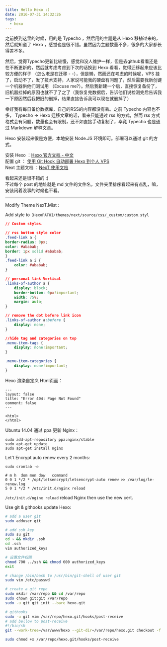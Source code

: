 ```yaml
---
title: Hello Hexo :)
date: 2016-07-31 14:32:26
tags:
  - hexo
---
```


之前换到这里的时候，用的是 Typecho ，然后用的主题是从 Hexo 移植过来的，然后就知道了 Hexo ，感觉也是很不错。虽然因为主题数量不多，很多的大家都长得差不多。  

然后，觉得Typecho更新比较慢，感觉和没人维护一样，但是去github看看还是在不断更新的，然后就考虑考虑到下次的话换到 Hexo 看看，觉得迁移起来应该比较方便的样子 （怎么老是在迁移 - -），但是懒，然而还在考虑的时候呢，VPS 挂了，启动不了，发了技术支持，人家说可能我的硬盘有问题了，然后需要我新创键一个机器供他们测试用 （Excuse me?）。然后我新建一个后，直接恢复备份了，旧机器挂掉的原因也就不了了之了（我恢复完数据后，告诉他们说检测完后告诉我一下原因然后我把旧的删掉，结果直接告诉我可以现在就删掉了）  

幸好我有每日备份数据库，自己的RSS的内容都没有丢。之前 Typecho 内容也不多， Typecho -> Hexo 迁移文章的话，看来只能通过 rss 的方式，然而 rss 方式格式会有问题，数量也会有限制，还不如直接手动复制了，毕竟 Typecho 也是通过 Markdown 解释文章。  

Hexo 安装起来很是方便，本地安装 Node.JS 环境即可。部署可以通过 git 的方式。  

安装 Hexo ：[Hexo 官方文档 - 中文](https://hexo.io/zh-cn/docs/index.html)  
配置 git ： [使用 Git Hook 自动部署 Hexo 到个人 VPS](http://www.swiftyper.com/2016/04/17/deploy-hexo-with-git-hook/)    
Next 主题文档 ：[NexT 使用文档](http://theme-next.iissnan.com/)

看起来还是很不错的 :)  
不过每个 post 的地址就是 md 文件的文件名，文件夹里排序看起来有点乱，嘛，安装闲着没事的时候也不看。

<!--more-->

---
Modify Theme NexT.Mist :  

Add style to `[HexoPATH]/themes/next/source/css/_custom/custom.styl`  

```css
// Custom styles.

// rss button style color
.feed-link a {
border-radius: 0px;
color: #ababab;
border: 1px solid #ababab;
}
.feed-link a i {
    color: #ababab;
}

// personal link Vertical
.links-of-author a {
    display: block;
    border-bottom: 0px!important;
    width: 75%;
    margin: auto;
}

// remove the dot before link icon
.links-of-author a:before {
    display: none;
}

//hide tag and categories on top
.menu-item-tags {
	display: none!important;
}

.menu-item-categories {
	display: none!important;
}
```

Hexo 渲染自定义 Html页面：
```
---
layout: false
title: "Error 404: Page Not Found"
comment: false
---

<html>
</html>
```

Ubuntu 14.04 通过 ppa 更新 Nginx：  
```
sudo add-apt-repository ppa:nginx/stable
sudo apt-get update
sudo apt-get install nginx
```

Let't Encrypt auto renew every 2 months:   

`sudo crontab -e`

```
# m h  dom mon dow   command
0 0 1 */2 * /opt/letsencrypt/letsencrypt-auto renew >> /var/log/le-renew.log
5 0 1 */2 * /etc/init.d/nginx reload
```
`/etc/init.d/nginx reload` reload Nginx then use the new cert.

Use git & githooks update Hexo:
```bash
# add a user git
sudo adduser git

# add ssh key
sudo su git
cd ~ && mkdir .ssh
cd .ssh
vim authorized_keys

# 设置文件权限
chmod 700 ../ssh && chmod 600 authorized_keys
exit

# change /bin/bash to /usr/bin/git-shell of user git
sudo vim /etc/passwd

# create a git repo
sudo mkdir /var/repo && cd /var/repo
sudo chown git:git /var/repo
sudo -u git git init --bare hexo.git

# githooks
sudo -u git vim /var/repo/hexo.git/hooks/post-receive
# add bellow to post-receive
#!/bin/sh
git --work-tree=/var/www/hexo --git-dir=/var/repo/hexo.git checkout -f

sudo chmod +x /var/repo/hexo.git/hooks/post-receive
```
